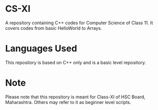 # CS-XI
A repository containing C++ codes for Computer Science of Class 11. It covers codes from basic HelloWorld to Arrays.

# Languages Used
This repository is based on C++ only and is a basic level repository.

# Note
Please note that this repository is meant for Class-XI of HSC Board, Maharashtra. Others may refer to it as beginner level scripts.